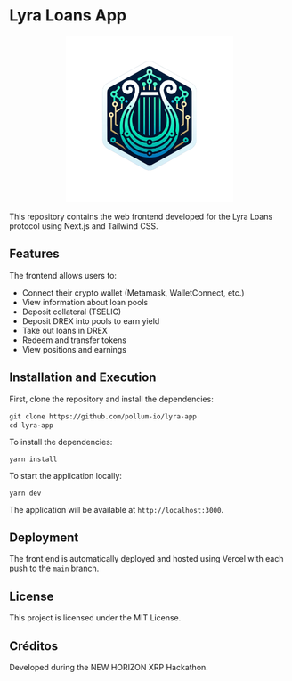 # Lyra Loans App

<p align="center"> <img src="public/images/lyra.png" width="300" alt="Lyra Loans"> </p>

This repository contains the web frontend developed for the Lyra Loans protocol using Next.js and Tailwind CSS.

## Features

The frontend allows users to:

- Connect their crypto wallet (Metamask, WalletConnect, etc.)
- View information about loan pools
- Deposit collateral (TSELIC)
- Deposit DREX into pools to earn yield
- Take out loans in DREX
- Redeem and transfer tokens
- View positions and earnings

## Installation and Execution

First, clone the repository and install the dependencies:

```shell
git clone https://github.com/pollum-io/lyra-app
cd lyra-app
```

To install the dependencies:

```shell
yarn install
```

To start the application locally:

```shell
yarn dev
```

The application will be available at `http://localhost:3000`.

## Deployment

The front end is automatically deployed and hosted using Vercel with each push to the `main` branch.

## License

This project is licensed under the MIT License.

## Créditos

Developed during the NEW HORIZON XRP Hackathon.

